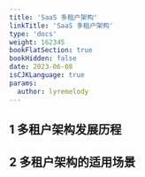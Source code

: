 ```yaml
---
title: 'SaaS 多租户架构'
linkTitle: 'SaaS 多租户架构'
type: 'docs'
weight: 162345
bookFlatSection: true
bookHidden: false
date: 2023-06-08
isCJKLanguage: true
params:
  author: lyremelody
---
```


## 1 多租户架构发展历程
## 2 多租户架构的适用场景
